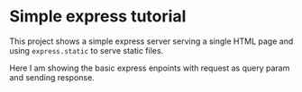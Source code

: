 # Simple express tutorial

This project shows a simple express server serving a single HTML page and using `express.static` to serve static files.

Here I am showing the basic express enpoints with request as query param and sending response.